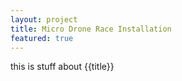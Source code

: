 ```yaml
---
layout: project
title: Micro Drone Race Installation
featured: true
---
```


this is stuff about {{title}}

